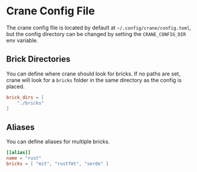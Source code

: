 # Crane Config File

The crane config file is located by default at `~/.config/crane/config.toml`, but the config directory can be changed by setting the `CRANE_CONFIG_DIR` env variable.

## Brick Directories

You can define where crane should look for bricks. If no paths are set, crane will look for a `bricks` folder in the same directory as the config is placed.

```toml
brick_dirs = [
    "./bricks"
]
```

## Aliases

You can define aliases for multiple bricks.

```toml
[[alias]]
name = "rust"
bricks = [ "mit", "rustfmt", "serde" ]
```
